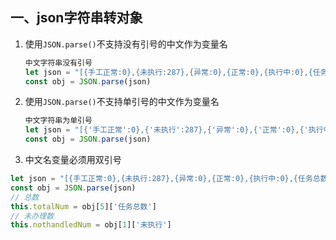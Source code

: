 ## 一、json字符串转对象

1. 使用`JSON.parse()`不支持没有引号的中文作为变量名

   ```typescript
   中文字符串没有引号
   let json = "[{手工正常:0},{未执行:287},{异常:0},{正常:0},{执行中:0},{任务总数:287}]"
   const obj = JSON.parse(json)
   ```


2. 使用`JSON.parse()`不支持单引号的中文作为变量名

   ```typescript
   中文字符串为单引号
   let json = "[{'手工正常':0},{'未执行':287},{'异常':0},{'正常':0},{'执行中':0},{'任务总数':287}]"
   const obj = JSON.parse(json)
   ```


3. 中文名变量必须用双引号

```typescript
let json = "[{手工正常:0},{未执行:287},{异常:0},{正常:0},{执行中:0},{任务总数:287}]"
const obj = JSON.parse(json)
// 总数
this.totalNum = obj[5]['任务总数']
// 未办理数
this.nothandledNum = obj[1]['未执行']
```

<ClientOnly>
  <Valine></Valine>
</ClientOnly>